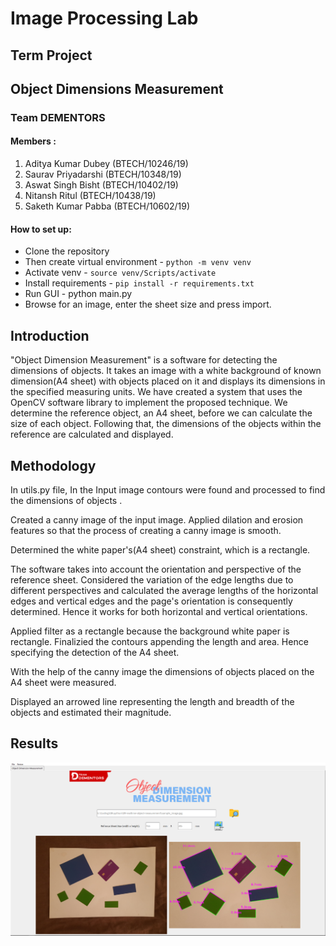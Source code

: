 # Image Processing Lab
## Term Project
## Object Dimensions Measurement

### Team DEMENTORS
#### Members :
1.	Aditya Kumar Dubey (BTECH/10246/19)
2.	Saurav Priyadarshi (BTECH/10348/19)
3.	Aswat Singh Bisht (BTECH/10402/19)
4.	Nitansh Ritul (BTECH/10438/19)
5.	Saketh Kumar Pabba (BTECH/10602/19)

#### How to set up:
- Clone the repository
- Then create virtual environment - `python -m venv venv`
- Activate venv - `source venv/Scripts/activate`
- Install requirements - `pip install -r requirements.txt`
- Run GUI - python main.py
- Browse for an image, enter the sheet size and press import.

## Introduction 
"Object Dimension Measurement" is a software for detecting the dimensions of  objects. It takes an image with a white background of known dimension(A4 sheet) with  objects  placed on it and displays its dimensions in the specified measuring units. We have created a system that uses the OpenCV software library to implement the proposed technique.
We determine the reference object, an A4 sheet, before we can calculate the size of each object. Following that, the dimensions of the objects within the reference are calculated and displayed.




## Methodology
In utils.py file, In the Input image contours  were found and processed to find the dimensions of objects .

Created a canny image of the input image. Applied dilation and erosion features so that the process of creating a canny image is smooth.

Determined the white paper's(A4 sheet) constraint, which is a rectangle.

The software takes into account the orientation and perspective of the reference sheet. 
Considered the variation of the edge lengths due to different perspectives and calculated the average lengths of the horizontal edges and vertical edges and the page's orientation is consequently determined. 
Hence it works for both horizontal and vertical orientations.

Applied filter as a rectangle because the background white paper is rectangle. Finalizied the contours appending the length and area. Hence specifying the detection of the A4 sheet. 

With the help of the canny image the dimensions of objects placed on the A4 sheet were measured.

Displayed an arrowed line representing the length and breadth of the objects and estimated their magnitude. 

## Results
![Original Image and Output Image with Measurements](https://github.com/psaurav1290/realtime-object-measurement-gui/blob/master/images/object_dimension_measurement.png)

